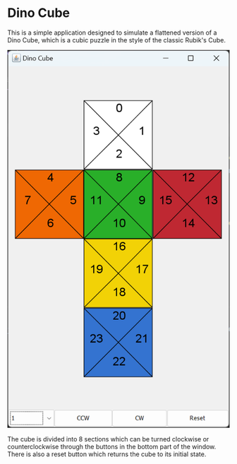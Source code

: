 # Dino Cube
This is a simple application designed to simulate a flattened version of a Dino Cube, which is a cubic puzzle in the
style of the classic Rubik's Cube.

![](DinoCube.png)

The cube is divided into 8 sections which can be turned clockwise or counterclockwise through the buttons in the bottom
part of the window. There is also a reset button which returns the cube to its initial state.